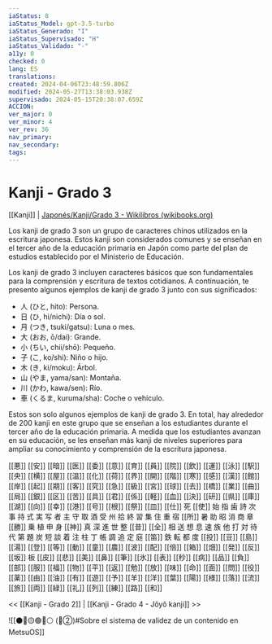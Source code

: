 ```yaml
---
iaStatus: 8
iaStatus_Model: gpt-3.5-turbo
iaStatus_Generado: "I"
iaStatus_Supervisado: "H"
iaStatus_Validado: "-"
a11y: 0
checked: 0
lang: ES
translations: 
created: 2024-04-06T23:48:59.806Z
modified: 2024-05-27T13:38:03.938Z
supervisado: 2024-05-15T20:38:07.659Z
ACCION: 
ver_major: 0
ver_minor: 4
ver_rev: 36
nav_primary: 
nav_secondary: 
tags:
---
```

# Kanji - Grado 3

[[Kanji]] | [Japonés/Kanji/Grado 3 - Wikilibros (wikibooks.org)](https://es.wikibooks.org/wiki/Japon%C3%A9s/Kanji/Grado_3)
  
Los kanji de grado 3 son un grupo de caracteres chinos utilizados en la escritura japonesa. Estos kanji son considerados comunes y se enseñan en el tercer año de la educación primaria en Japón como parte del plan de estudios establecido por el Ministerio de Educación.

Los kanji de grado 3 incluyen caracteres básicos que son fundamentales para la comprensión y escritura de textos cotidianos. A continuación, te presento algunos ejemplos de kanji de grado 3 junto con sus significados:

- 人 (ひと, hito): Persona.
- 日 (ひ, hi/nichi): Día o sol.
- 月 (つき, tsuki/gatsu): Luna o mes.
- 大 (おお, ō/dai): Grande.
- 小 (ちい, chii/shō): Pequeño.
- 子 (こ, ko/shi): Niño o hijo.
- 木 (き, ki/moku): Árbol.
- 山 (やま, yama/san): Montaña.
- 川 (かわ, kawa/sen): Río.
- 車 (くるま, kuruma/sha): Coche o vehículo.

Estos son solo algunos ejemplos de kanji de grado 3. En total, hay alrededor de 200 kanji en este grupo que se enseñan a los estudiantes durante el tercer año de la educación primaria. A medida que los estudiantes avanzan en su educación, se les enseñan más kanji de niveles superiores para ampliar su conocimiento y comprensión de la escritura japonesa.

[[悪]] [[安]] [[暗]] [[医]] [[委]] [[意]] [[育]] [[員]] [[院]] [[飲]] [[運]] [[泳]] [[駅]] [[央]] [[横]] [[屋]] [[温]] [[化]] [[荷]] [[界]] [[開]] [[階]] [[寒]] [[感]] [[漢]] [[館]] [[岸]] [[起]] [[期]] [[客]] [[究]] [[急]] [[級]] [[宮]] [[球]] [[去]] [[橋]] [[業]] [[曲]] [[局]] [[銀]] [[区]] [[苦]] [[具]] [[君]] [[係]] [[軽]] [[血]] [[決]] [[研]] [[県]] [[庫]] [[湖]] [[向]] [[幸]] [[港]] [[号]] [[根]] [[祭]] [[皿]] [[仕]] 死 [[使]] 始 指 歯 詩 次 事 持 式 実 写 者 主 守 取 酒 受 州 拾 終 習 集 住 重 宿 [[所]] 暑 助 昭 消 商 章 [[勝]] 乗 植 申 身 [[神]] 真 深 進 世 整 [[昔]] [[全]] 相 送 想 息 速 族 他 打 対 待 代 第 題 炭 短 談 着 注 柱 丁 帳 調 追 定 庭 [[笛]] 鉄 転 都 度 [[投]] [[豆]] [[島]] [[湯]] [[登]] [[等]] [[動]] [[童]] [[農]] [[波]] [[配]] [[倍]] [[箱]] [[畑]] [[発]] [[反]] [[坂]] 板 [[皮]] [[悲]] [[美]] [[鼻]] [[筆]] [[氷]] [[表]] [[秒]] [[病]] [[品]] [[負]] [[部]] [[服]] [[福]] [[物]] [[平]] [[返]] [[勉]] [[放]] [[味]] [[命]] [[面]] [[問]] [[役]] [[薬]] [[由]] [[油]] [[有]] [[遊]] [[予]] [[羊]] [[洋]] [[葉]] [[陽]] [[様]] [[落]] [[流]] [[旅]] [[両]] [[緑]] [[礼]] [[列]] [[練]] [[路]] [[和]]

 << [[Kanji - Grado 2]] | [[Kanji - Grado 4 - Jôyô kanji]] >>

![[⚫🔴🟡🟢🔵⚪ (🔴②)#Sobre el sistema de validez de un contenido en MetsuOS]]